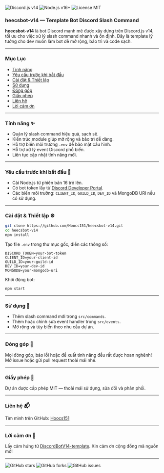 ![Discord.js v14](https://img.shields.io/badge/Discord.js-v14-blue)
![Node.js v16+](https://img.shields.io/badge/Node.js-v16%2B-brightgreen)
![License MIT](https://img.shields.io/badge/license-MIT-green)

### heecsbot-v14 — Template Bot Discord Slash Command

**heecsbot-v14** là bot Discord mạnh mẽ được xây dựng trên Discord.js v14, tối ưu cho việc xử lý slash command nhanh và ổn định. Đây là template lý tưởng cho dev muốn làm bot dễ mở rộng, bảo trì và code sạch.

---

### Mục Lục

* [Tính năng](#tính-năng)
* [Yêu cầu trước khi bắt đầu](#yêu-cầu-trước-khi-bắt-đầu)
* [Cài đặt & Thiết lập](#cài-đặt--thiết-lập)
* [Sử dụng](#sử-dụng)
* [Đóng góp](#đóng-góp)
* [Giấy phép](#giấy-phép)
* [Liên hệ](#liên-hệ)
* [Lời cảm ơn](#lời-cảm-ơn)

---

### Tính năng ✨

* Quản lý slash command hiệu quả, sạch sẽ.
* Kiến trúc module giúp mở rộng và bảo trì dễ dàng.
* Hỗ trợ biến môi trường `.env` để bảo mật cấu hình.
* Hỗ trợ xử lý event Discord phổ biến.
* Liên tục cập nhật tính năng mới.

---

### Yêu cầu trước khi bắt đầu 🚦

* Cài Node.js từ phiên bản 16 trở lên.
* Có bot token lấy từ [Discord Developer Portal](https://discord.com/developers/applications).
* Các biến môi trường: `CLIENT_ID`, `GUILD_ID`, `DEV_ID` và MongoDB URI nếu có sử dụng.

---

### Cài đặt & Thiết lập ⚙️

```bash
git clone https://github.com/Hoocs151/heecsbot-v14.git
cd heecsbot-v14
npm install
```

Tạo file `.env` trong thư mục gốc, điền các thông số:

```env
DISCORD_TOKEN=your-bot-token
CLIENT_ID=your-client-id
GUILD_ID=your-guild-id
DEV_ID=your-dev-id
MONGODB=your-mongodb-uri
```

Khởi động bot:

```bash
npm start
```

---

### Sử dụng 📌

* Thêm slash command mới trong `src/commands`.
* Thêm hoặc chỉnh sửa event handler trong `src/events`.
* Mở rộng và tùy biến theo nhu cầu dự án.

---

### Đóng góp 🤝

Mọi đóng góp, báo lỗi hoặc đề xuất tính năng đều rất được hoan nghênh! Mở issue hoặc gửi pull request thoải mái nhé.

---

### Giấy phép 📜

Dự án được cấp phép MIT — thoải mái sử dụng, sửa đổi và phân phối.

---

### Liên hệ 📬

Tìm mình trên GitHub: [Hoocs151](https://github.com/Hoocs151)

---

### Lời cảm ơn 🙏

Lấy cảm hứng từ [DiscordBotV14-template](https://github.com/Kkkermit/DiscordBotV14-template). Xin cảm ơn cộng đồng mã nguồn mở!

---

![GitHub stars](https://img.shields.io/github/stars/Hoocs151/heecsbot-v14?style=social)
![GitHub forks](https://img.shields.io/github/forks/Hoocs151/heecsbot-v14?style=social)
![GitHub issues](https://img.shields.io/github/issues/Hoocs151/heecsbot-v14)